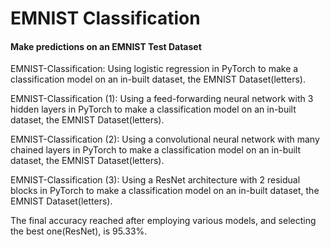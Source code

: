 # EMNIST Classification
#### Make predictions on an EMNIST Test Dataset

EMNIST-Classification: Using logistic regression in PyTorch to make a classification model on an in-built dataset, the EMNIST Dataset(letters).

EMNIST-Classification (1): Using a feed-forwarding neural network with 3 hidden layers in PyTorch to make a classification model on an in-built dataset, the EMNIST Dataset(letters).

EMNIST-Classification (2): Using a convolutional neural network with many chained layers in PyTorch to make a classification model on an in-built dataset, the EMNIST Dataset(letters).

EMNIST-Classification (3): Using a ResNet architecture with 2 residual blocks in PyTorch to make a classification model on an in-built dataset, the EMNIST Dataset(letters).

The final accuracy reached after employing various models, and selecting the best one(ResNet), is 95.33%.
